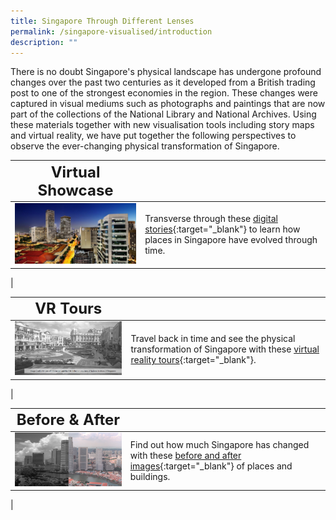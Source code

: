 ```yaml
---
title: Singapore Through Different Lenses
permalink: /singapore-visualised/introduction
description: ""
---
```

There is no doubt Singapore's physical landscape has undergone profound changes over the past two centuries as it developed from a British trading post to one of the strongest economies in the region. These changes were captured in visual mediums such as photographs and paintings that are now part of the collections of the National Library and National Archives. Using these materials together with new visualisation tools including story maps and virtual reality, we have put together the following perspectives to observe the ever-changing physical transformation of Singapore.

| **<font size=5>Virtual Showcase</font>** |  | 
| -------- | -------- | 
| <img src="/images/sample-bb-showcase-landing-1.jpg" alt="singapore-revisualised-digital-stories" style="width:500px;" />   | Transverse through these [digital stories](/singapore-visualised/virtual-showcase/bb-intro){:target="_blank"} to learn how places in Singapore have evolved through time.
|

| **<font size=5> VR Tours</font>** |  | 
| -------- | -------- | 
| <img src="/images/landing-singapore-revisualised-vr-tours1.jpg" alt="singapore-revisualised-vr-tours" style="width:500px;" />   | Travel back in time and see the physical transformation of Singapore with these [virtual reality tours](/singapore-visualised/vr-tours){:target="_blank"}.
|

| **<font size=5> Before & After</font>** |  | 
| -------- | -------- | 
| <img src="/images/landing-singapore-revisualised-before-and-after.png" alt="singapore-revisualised-before-and-after" style="width:500px;" />      | Find out how much Singapore has changed with these [before and after images](/singapore-visualised/before-and-after){:target="_blank"} of places and buildings.
|